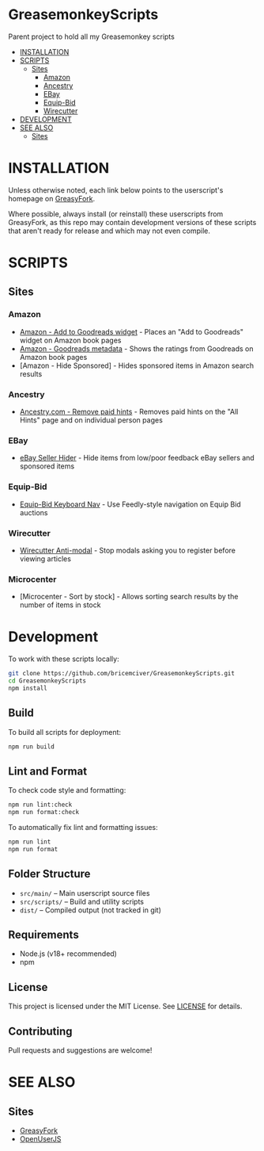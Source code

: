 # GreasemonkeyScripts

Parent project to hold all my Greasemonkey scripts

<!-- TOC -->

- [INSTALLATION](#installation)
- [SCRIPTS](#scripts)
  - [Sites](#sites)
    - [Amazon](#amazon)
    - [Ancestry](#ancestry)
    - [EBay](#ebay)
    - [Equip-Bid](#equip-bid)
    - [Wirecutter](#wirecutter)
- [DEVELOPMENT](#development)
- [SEE ALSO](#see-also)
  - [Sites](#sites-1)

<!-- TOC END -->

# INSTALLATION

Unless otherwise noted, each link below points to the userscript's homepage on
[GreasyFork](https://greasyfork.org/en/users/9112-bricemciver).

Where possible, always install (or reinstall) these userscripts from
GreasyFork, as this repo may contain development versions of these scripts that
aren't ready for release and which may not even compile.

# SCRIPTS

## Sites

### Amazon

- [Amazon - Add to Goodreads widget](https://greasyfork.org/en/scripts/468321-amazon-add-to-goodreads-widget 'Homepage') - Places an "Add to Goodreads" widget on Amazon book pages
- [Amazon - Goodreads metadata](https://greasyfork.org/en/scripts/468322-amazon-goodreads-metadata 'Homepage') - Shows the ratings from Goodreads on Amazon book pages
- [Amazon - Hide Sponsored] - Hides sponsored items in Amazon search results

### Ancestry

- [Ancestry.com - Remove paid hints](https://greasyfork.org/en/scripts/468323-ancestry-com-remove-paid-hints 'Homepage') - Removes paid hints on the "All Hints" page and on individual person pages

### EBay

- [eBay Seller Hider](https://greasyfork.org/en/scripts/468324-ebay-seller-hider 'Homepage') - Hide items from low/poor feedback eBay sellers and sponsored items

### Equip-Bid

- [Equip-Bid Keyboard Nav](https://greasyfork.org/en/scripts/468327-equip-bid-keyboard-nav 'Homepage') - Use Feedly-style navigation on Equip Bid auctions

### Wirecutter

- [Wirecutter Anti-modal](https://greasyfork.org/en/scripts/468325-wirecutter-anti-modal 'Homepage') - Stop modals asking you to register before viewing articles

### Microcenter

- [Microcenter - Sort by stock] - Allows sorting search results by the number of items in stock

# Development

To work with these scripts locally:

```sh
git clone https://github.com/bricemciver/GreasemonkeyScripts.git
cd GreasemonkeyScripts
npm install
```

## Build

To build all scripts for deployment:

```sh
npm run build
```

## Lint and Format

To check code style and formatting:

```sh
npm run lint:check
npm run format:check
```

To automatically fix lint and formatting issues:

```sh
npm run lint
npm run format
```

## Folder Structure

- `src/main/` – Main userscript source files
- `src/scripts/` – Build and utility scripts
- `dist/` – Compiled output (not tracked in git)

## Requirements

- Node.js (v18+ recommended)
- npm

## License

This project is licensed under the MIT License. See [LICENSE](LICENSE) for details.

## Contributing

Pull requests and suggestions are welcome!

# SEE ALSO

## Sites

- [GreasyFork](https://greasyfork.org/en/users/9112-bricemciver)
- [OpenUserJS](https://openuserjs.org/users/bricem)
